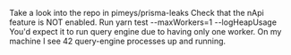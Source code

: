 Take a look into the repo in pimeys/prisma-leaks
Check that the nApi feature is NOT enabled.
Run yarn test --maxWorkers=1 --logHeapUsage
You'd expect it to run query engine due to having only one worker.
On my machine I see 42 query-engine processes up and running.